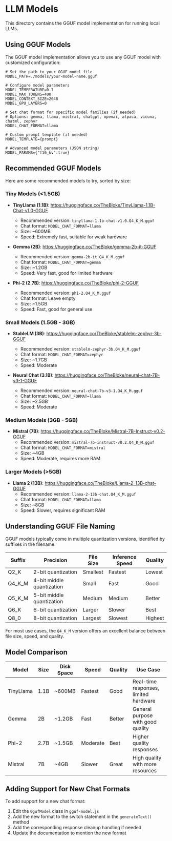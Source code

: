 # LLM Models

This directory contains the GGUF model implementation for running local LLMs.

## Using GGUF Models

The GGUF model implementation allows you to use any GGUF model with customized configuration:

```
# Set the path to your GGUF model file
MODEL_PATH=./models/your-model-name.gguf

# Configure model parameters
MODEL_TEMPERATURE=0.7
MODEL_MAX_TOKENS=400
MODEL_CONTEXT_SIZE=2048
MODEL_GPU_LAYERS=0

# Set chat format for specific model families (if needed)
# Options: gemma, llama, mistral, chatgpt, openai, alpaca, vicuna, chatml, zephyr
MODEL_CHAT_FORMAT=llama

# Custom prompt template (if needed)
MODEL_TEMPLATE={prompt}

# Advanced model parameters (JSON string)
MODEL_PARAMS={"f16_kv":true}
```

## Recommended GGUF Models

Here are some recommended models to try, sorted by size:

### Tiny Models (<1.5GB)
- **TinyLlama (1.1B)**: https://huggingface.co/TheBloke/TinyLlama-1.1B-Chat-v1.0-GGUF
  - Recommended version: `tinyllama-1.1b-chat-v1.0.Q4_K_M.gguf`
  - Chat format: `MODEL_CHAT_FORMAT=llama`
  - Size: ~600MB
  - Speed: Extremely fast, suitable for weak hardware

- **Gemma (2B)**: https://huggingface.co/TheBloke/gemma-2b-it-GGUF
  - Recommended version: `gemma-2b-it.Q4_K_M.gguf`
  - Chat format: `MODEL_CHAT_FORMAT=gemma`
  - Size: ~1.2GB
  - Speed: Very fast, good for limited hardware

- **Phi-2 (2.7B)**: https://huggingface.co/TheBloke/phi-2-GGUF
  - Recommended version: `phi-2.Q4_K_M.gguf`
  - Chat format: Leave empty
  - Size: ~1.5GB
  - Speed: Fast, good for general use

### Small Models (1.5GB - 3GB)
- **StableLM (3B)**: https://huggingface.co/TheBloke/stablelm-zephyr-3b-GGUF
  - Recommended version: `stablelm-zephyr-3b.Q4_K_M.gguf`
  - Chat format: `MODEL_CHAT_FORMAT=zephyr`
  - Size: ~1.7GB
  - Speed: Moderate

- **Neural Chat (3.1B)**: https://huggingface.co/TheBloke/neural-chat-7B-v3-1-GGUF
  - Recommended version: `neural-chat-7b-v3-1.Q4_K_M.gguf`
  - Chat format: `MODEL_CHAT_FORMAT=llama`
  - Size: ~2.5GB
  - Speed: Moderate

### Medium Models (3GB - 5GB)
- **Mistral (7B)**: https://huggingface.co/TheBloke/Mistral-7B-Instruct-v0.2-GGUF
  - Recommended version: `mistral-7b-instruct-v0.2.Q4_K_M.gguf`
  - Chat format: `MODEL_CHAT_FORMAT=mistral`
  - Size: ~4GB
  - Speed: Moderate, requires more RAM

### Larger Models (>5GB)
- **Llama 2 (13B)**: https://huggingface.co/TheBloke/Llama-2-13B-chat-GGUF
  - Recommended version: `llama-2-13b-chat.Q4_K_M.gguf`
  - Chat format: `MODEL_CHAT_FORMAT=llama`
  - Size: ~8GB
  - Speed: Slower, requires significant RAM

## Understanding GGUF File Naming

GGUF models typically come in multiple quantization versions, identified by suffixes in the filename:

| Suffix    | Precision                  | File Size | Inference Speed | Quality |
|-----------|----------------------------|-----------|-----------------|---------|  
| Q2_K      | 2-bit quantization         | Smallest  | Fastest         | Lowest  |
| Q4_K_M    | 4-bit middle quantization  | Small     | Fast            | Good    |
| Q5_K_M    | 5-bit middle quantization  | Medium    | Medium          | Better  |
| Q6_K      | 6-bit quantization         | Larger    | Slower          | Best    |
| Q8_0      | 8-bit quantization         | Largest   | Slowest         | Highest |

For most use cases, the `Q4_K_M` version offers an excellent balance between file size, speed, and quality.

## Model Comparison

| Model      | Size   | Disk Space | Speed    | Quality | Use Case                              |
|------------|--------|------------|----------|---------|-------------------------------------|
| TinyLlama  | 1.1B   | ~600MB     | Fastest  | Good    | Real-time responses, limited hardware |
| Gemma      | 2B     | ~1.2GB     | Fast     | Better  | General purpose with good quality     |
| Phi-2      | 2.7B   | ~1.5GB     | Moderate | Best    | Higher quality responses              |
| Mistral    | 7B     | ~4GB       | Slower   | Great   | High quality with more resources      |

## Adding Support for New Chat Formats

To add support for a new chat format:

1. Edit the `GgufModel` class in `gguf-model.js`
2. Add the new format to the switch statement in the `generateText()` method
3. Add the corresponding response cleanup handling if needed
4. Update the documentation to mention the new format